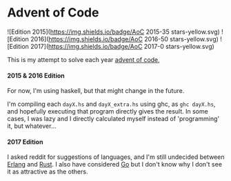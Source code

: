 # Advent of Code
![Edition 2015](https://img.shields.io/badge/AoC 2015-35 stars-yellow.svg)
![Edition 2016](https://img.shields.io/badge/AoC 2016-50 stars-yellow.svg)
![Edition 2017](https://img.shields.io/badge/AoC 2017-0 stars-yellow.svg)

This is my attempt to solve each year [advent of code](http://adventofcode.com),

#### 2015 & 2016 Edition
For now, I'm using haskell, but that might change in the future.

I'm compiling each `dayX.hs` and `dayX_extra.hs` using ghc, as `ghc dayX.hs`, and
hopefully executing that program directly gives the result. In some cases, I was
lazy and I directly calculated myself instead of 'programming' it, but whatever...

#### 2017 Edition

I asked reddit for suggestions of languages, and I'm still undecided between
[Erlang](http://www.erlang.org) and [Rust](https://www.rust-lang.org). I also
have considered [Go](https://golang.org) but I don't know why I don't see it
as attractive as the others.
